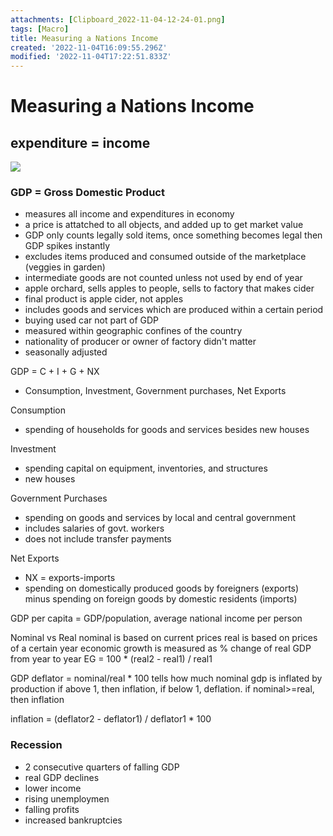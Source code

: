 ```yaml
---
attachments: [Clipboard_2022-11-04-12-24-01.png]
tags: [Macro]
title: Measuring a Nations Income
created: '2022-11-04T16:09:55.296Z'
modified: '2022-11-04T17:22:51.833Z'
---
```


# Measuring a Nations Income
## expenditure = income
![](@attachment/Clipboard_2022-11-04-12-24-01.png)

### GDP = Gross Domestic Product
- measures all income and expenditures in economy
- a price is attatched to all objects, and added up to get market value
- GDP only counts legally sold items, once something becomes legal then GDP spikes instantly
- excludes items produced and consumed outside of the marketplace (veggies in garden)
- intermediate goods are not counted unless not used by end of year
- apple orchard, sells apples to people, sells to factory that makes cider
- final product is apple cider, not apples
- includes goods and services which are produced within a certain period
- buying used car not part of GDP
- measured within geographic confines of the country
- nationality of producer or owner of factory didn't matter
- seasonally adjusted

GDP = C + I + G + NX
- Consumption, Investment, Government purchases, Net Exports

Consumption
- spending of households for goods and services besides new houses

Investment
- spending capital on equipment, inventories, and structures
- new houses

Government Purchases
- spending on goods and services by local and central government
- includes salaries of govt. workers
- does not include transfer payments

Net Exports
- NX = exports-imports
- spending on domestically produced goods by foreigners (exports) minus spending on foreign goods by domestic residents (imports)

GDP per capita = GDP/population, average national income per person

Nominal vs Real
nominal is based on current prices
real is based on prices of a certain year
economic growth is measured as % change of real GDP from year to year
EG = 100 * (real2 - real1) / real1

GDP deflator = nominal/real * 100
tells how much nominal gdp is inflated by production
if above 1, then inflation, if below 1, deflation. if nominal>=real, then inflation

inflation = (deflator2 - deflator1) / deflator1 * 100

### Recession
- 2 consecutive quarters of falling GDP
- real GDP declines
- lower income
- rising unemploymen
- falling profits
- increased bankruptcies















